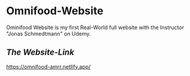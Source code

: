 # Omnifood-Website

Ominifood Website is my first Real-World full website with the Instructor  "Jonas Schmedtmann" on Udemy.  

## *The Website-Link*
https://omnifood-amrr.netlify.app/
